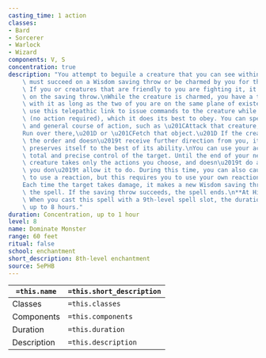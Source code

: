 ```yaml
---
casting_time: 1 action
classes:
- Bard
- Sorcerer
- Warlock
- Wizard
components: V, S
concentration: true
description: "You attempt to beguile a creature that you can see within range. It\
    \ must succeed on a Wisdom saving throw or be charmed by you for the duration.\
    \ If you or creatures that are friendly to you are fighting it, it has advantage\
    \ on the saving throw.\nWhile the creature is charmed, you have a telepathic link\
    \ with it as long as the two of you are on the same plane of existence. You can\
    \ use this telepathic link to issue commands to the creature while you are conscious\
    \ (no action required), which it does its best to obey. You can specify a simple\
    \ and general course of action, such as \u201CAttack that creature,\u201D \u201C\
    Run over there,\u201D or \u201CFetch that object.\u201D If the creature completes\
    \ the order and doesn\u2019t receive further direction from you, it defends and\
    \ preserves itself to the best of its ability.\nYou can use your action to take\
    \ total and precise control of the target. Until the end of your next turn, the\
    \ creature takes only the actions you choose, and doesn\u2019t do anything that\
    \ you don\u2019t allow it to do. During this time, you can also cause the creature\
    \ to use a reaction, but this requires you to use your own reaction as well.\n\
    Each time the target takes damage, it makes a new Wisdom saving throw against\
    \ the spell. If the saving throw succeeds, the spell ends.\n**At Higher Levels.**\
    \ When you cast this spell with a 9th-level spell slot, the duration is concentration,\
    \ up to 8 hours."
duration: Concentration, up to 1 hour
level: 8
name: Dominate Monster
range: 60 feet
ritual: false
school: enchantment
short_description: 8th-level enchantment
source: 5ePHB
---
```


| `=this.name` | `=this.short_description` |
| ------------ | ------------------------- |
| Classes      | `=this.classes`           |
| Components   | `=this.components`        |
| Duration     | `=this.duration`          |
| Description  | `=this.description`       |